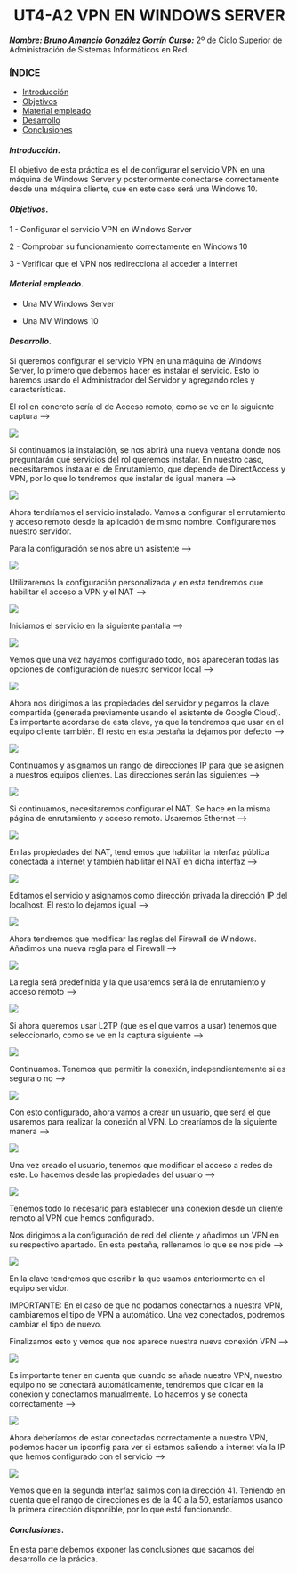 <center>

# UT4-A2 VPN EN WINDOWS SERVER


</center>

***Nombre: Bruno Amancio González Gorrín***
***Curso:*** 2º de Ciclo Superior de Administración de Sistemas Informáticos en Red.

### ÍNDICE

+ [Introducción](#id1)
+ [Objetivos](#id2)
+ [Material empleado](#id3)
+ [Desarrollo](#id4)
+ [Conclusiones](#id5)


#### ***Introducción***. <a name="id1"></a>

El objetivo de esta práctica es el de configurar el servicio VPN en una máquina de Windows Server y posteriormente conectarse correctamente desde una máquina cliente, que en este caso será una Windows 10.

#### ***Objetivos***. <a name="id2"></a>

1 - Configurar el servicio VPN en Windows Server

2 - Comprobar su funcionamiento correctamente en Windows 10

3 - Verificar que el VPN nos redirecciona al acceder a internet

#### ***Material empleado***. <a name="id3"></a>

- Una MV Windows Server

- Una MV Windows 10

#### ***Desarrollo***. <a name="id4"></a>

Si queremos configurar el servicio VPN en una máquina de Windows Server, lo primero que debemos hacer es instalar el servicio. Esto lo haremos usando el Administrador del Servidor y agregando roles y características.

El rol en concreto sería el de Acceso remoto, como se ve en la siguiente captura -->

![](img/1.png)

Si continuamos la instalación, se nos abrirá una nueva ventana donde nos preguntarán qué servicios del rol queremos instalar. En nuestro caso, necesitaremos instalar el de Enrutamiento, que depende de DirectAccess y VPN, por lo que lo tendremos que instalar de igual manera -->

![](img/2.png)

Ahora tendríamos el servicio instalado. Vamos a configurar el enrutamiento y acceso remoto desde la aplicación de mismo nombre. Configuraremos nuestro servidor. 

Para la configuración se nos abre un asistente -->

![](img/3.png)

Utilizaremos la configuración personalizada y en esta tendremos que habilitar el acceso a VPN y el NAT -->

![](img/4.png)

Iniciamos el servicio en la siguiente pantalla -->

![](img/5.png)

Vemos que una vez hayamos configurado todo, nos aparecerán todas las opciones de configuración de nuestro servidor local -->

![](img/6.png)

Ahora nos dirigimos a las propiedades del servidor y pegamos la clave compartida (generada previamente usando el asistente de Google Cloud). Es importante acordarse de esta clave, ya que la tendremos que usar en el equipo cliente también. El resto en esta pestaña la dejamos por defecto -->

![](img/7.png)

Continuamos y asignamos un rango de direcciones IP para que se asignen a nuestros equipos clientes. Las direcciones serán las siguientes -->

![](img/8.png)

Si continuamos, necesitaremos configurar el NAT. Se hace en la misma página de enrutamiento y acceso remoto. Usaremos Ethernet -->

![](img/9.png)

En las propiedades del NAT, tendremos que habilitar la interfaz pública conectada a internet y también habilitar el NAT en dicha interfaz -->

![](img/10.png)

Editamos el servicio y asignamos como dirección privada la dirección IP del localhost. El resto lo dejamos igual -->

![](img/11.png)

Ahora tendremos que modificar las reglas del Firewall de Windows. Añadimos una nueva regla para el Firewall -->

![](img/12.png)

La regla será predefinida y la que usaremos será la de enrutamiento y acceso remoto -->

![](img/13.png)

Si ahora queremos usar L2TP (que es el que vamos a usar) tenemos que seleccionarlo, como se ve en la captura siguiente -->

![](img/14.png)

Continuamos. Tenemos que permitir la conexión, independientemente si es segura o no -->

![](img/15.png)

Con esto configurado, ahora vamos a crear un usuario, que será el que usaremos para realizar la conexión al VPN. Lo crearíamos de la siguiente manera -->

![](img/16.png)

Una vez creado el usuario, tenemos que modificar el acceso a redes de este. Lo hacemos desde las propiedades del usuario -->

![](img/17.png)

Tenemos todo lo necesario para establecer una conexión desde un cliente remoto al VPN que hemos configurado. 

Nos dirigimos a la configuración de red del cliente y añadimos un VPN en su respectivo apartado. En esta pestaña, rellenamos lo que se nos pide -->

![](img/18.png)

En la clave tendremos que escribir la que usamos anteriormente en el equipo servidor.

IMPORTANTE: En el caso de que no podamos conectarnos a nuestra VPN, cambiaremos el tipo de VPN a automático. Una vez conectados, podremos cambiar el tipo de nuevo.

Finalizamos esto y vemos que nos aparece nuestra nueva conexión VPN -->

![](img/19.png)

Es importante tener en cuenta que cuando se añade nuestro VPN, nuestro equipo no se conectará automáticamente, tendremos que clicar en la conexión y conectarnos manualmente. Lo hacemos y se conecta correctamente -->

![](img/21.png)

Ahora deberíamos de estar conectados correctamente a nuestro VPN, podemos hacer un ipconfig para ver si estamos saliendo a internet vía la IP que hemos configurado con el servicio -->

![](img/23.png)

Vemos que en la segunda interfaz salimos con la dirección 41. Teniendo en cuenta que el rango de direcciones es de la 40 a la 50, estaríamos usando la primera dirección disponible, por lo que está funcionando.
#### ***Conclusiones***. <a name="id5"></a>

En esta parte debemos exponer las conclusiones que sacamos del desarrollo de la prácica.